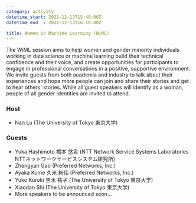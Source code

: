 ```yaml
---
category: activity
datetime_start: 2021-12-13T15:40:00Z
datetime_end  : 2021-12-13T16:10:00Z

title: Women in Machine Learning (WiML)
---
```


The WiML session aims to help women and gender minority individuals working in data science or machine learning build their technical confidence and their voice, and create opportunities for participants to engage in professional conversations in a positive, supportive environment.
We invite guests from both academia and industry to talk about their experiences and hope more people can join and share their stories and get to hear others' stories.
While all guest speakers will identify as a woman, people of all gender identities are invited to attend.

### Host

- Nan Lu (The University of Tokyo 東京大学)

### Guests

- Yuka Hashimoto 橋本 悠香 (NTT Network Service Systems Laboratories NTTネットワークサービスシステム研究所)
- Zhengyan Gao (Preferred Networks, Inc.)
- Ayaka Kume 久米 絢佳 (Preferred Networks, Inc.)
- Yuko Kuroki 黒木 祐子 (The University of Tokyo 東京大学)
- Xiaodan Shi (The University of Tokyo 東京大学)
- More speakers to be announced soon...
